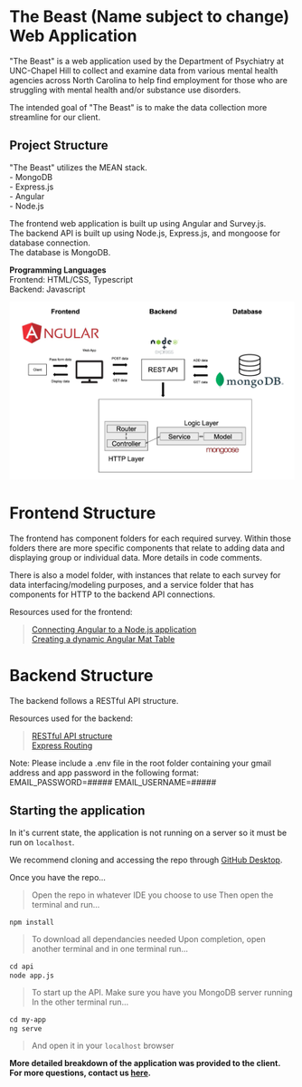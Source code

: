 # The Beast (Name subject to change) Web Application
"The Beast" is a web application used by the Department of Psychiatry at UNC-Chapel Hill to collect and examine data from various mental health agencies across North Carolina to help find employment for those who are struggling with mental health and/or substance use disorders.

The intended goal of "The Beast" is to make the data collection more streamline for our client.

## Project Structure

"The Beast" utilizes the MEAN stack.  
    - MongoDB  
    - Express.js  
    - Angular  
    - Node.js  

The frontend web application is built up using Angular and Survey.js.  
The backend API is built up using Node.js, Express.js, and mongoose for database connection.  
The database is MongoDB.

**Programming Languages**  
Frontend: HTML/CSS, Typescript  
Backend: Javascript  

![Architecture Diagram](https://github.com/frachen/thebeast/blob/backend/my-app/imgs/architecture_diagram.png)

# Frontend Structure

The frontend has component folders for each required survey. Within those folders there are more specific components that relate to adding data and displaying group or individual data. More details in code comments.

There is also a model folder, with instances that relate to each survey for data interfacing/modeling purposes, and a service folder that has components for HTTP to the backend API connections.

Resources used for the frontend:
> [Connecting Angular to a Node.js application](https://www.bezkoder.com/mean-stack-crud-example-angular-14/)  
> [Creating a dynamic Angular Mat Table](https://muhimasri.com/blogs/create-an-editable-dynamic-table-using-angular-material/)  

# Backend Structure

The backend follows a RESTful API structure. 

Resources used for the backend:
> [RESTful API structure](https://www.coreycleary.me/project-structure-for-an-express-rest-api-when-there-is-no-standard-way)  
> [Express Routing](https://expressjs.com/en/guide/routing.html#express-router)

Note: Please include a .env file in the root folder containing your gmail address and app password in the following format:
EMAIL_PASSWORD=#####
EMAIL_USERNAME=#####

## Starting the application

In it's current state, the application is not running on a server so it must be run on `localhost`.

We recommend cloning and accessing the repo through [GitHub Desktop](https://desktop.github.com/).

Once you have the repo... 
> Open the repo in whatever IDE you choose to use
> Then open the terminal and run...
```
npm install
```
> To download all dependancies needed
> Upon completion, open another terminal and in one terminal run...
```
cd api
node app.js
```
> To start up the API. Make sure you have you MongoDB server running
> In the other terminal run...
```
cd my-app
ng serve
```
> And open it in your `localhost` browser

**More detailed breakdown of the application was provided to the client.**  
**For more questions, contact us [here](https://tarheels.live/comp523teamb2022/team/).**